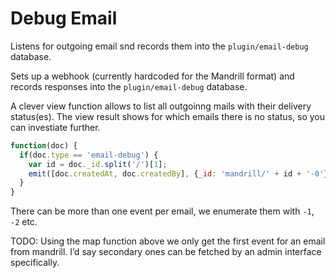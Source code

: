 # Debug Email

Listens for outgoing email snd records them into the `plugin/email-debug` database.

Sets up a webhook (currently hardcoded for the Mandrill format) and records responses into the `plugin/email-debug` database.

A clever view function allows to list all outgoinng mails with their delivery status(es). The view result shows for which emails there is no status, so you can investiate further.

```js
function(doc) {
  if(doc.type == 'email-debug') {
    var id = doc._id.split('/')[1];
    emit([doc.createdAt, doc.createdBy], {_id: 'mandrill/' + id + '-0'});
  }
}
```

There can be more than one event per email, we enumerate them with `-1`, `-2` etc.

TODO: Using the map function above we only get the first event for an email from mandrill. I’d say secondary ones can be fetched by an admin interface specifically.
